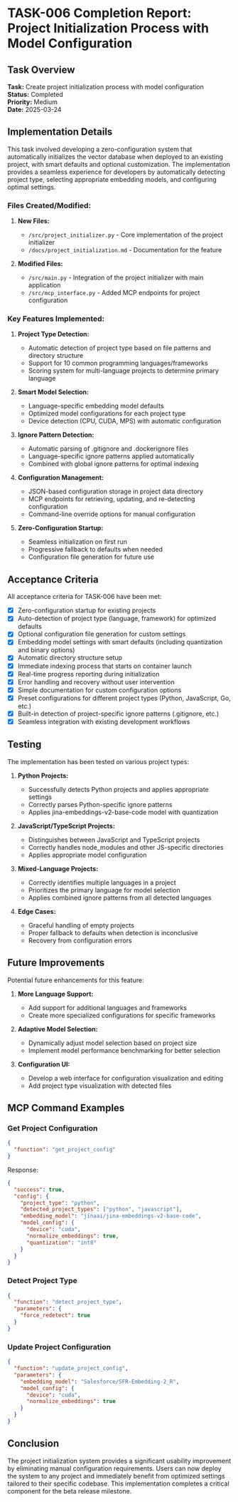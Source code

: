 # TASK-006 Completion Report: Project Initialization Process with Model Configuration

## Task Overview

**Task:** Create project initialization process with model configuration  
**Status:** Completed  
**Priority:** Medium  
**Date:** 2025-03-24

## Implementation Details

This task involved developing a zero-configuration system that automatically initializes the vector database when deployed to an existing project, with smart defaults and optional customization. The implementation provides a seamless experience for developers by automatically detecting project type, selecting appropriate embedding models, and configuring optimal settings.

### Files Created/Modified:

1. **New Files:**
   - `/src/project_initializer.py` - Core implementation of the project initializer
   - `/docs/project_initialization.md` - Documentation for the feature

2. **Modified Files:**
   - `/src/main.py` - Integration of the project initializer with main application
   - `/src/mcp_interface.py` - Added MCP endpoints for project configuration

### Key Features Implemented:

1. **Project Type Detection:**
   - Automatic detection of project type based on file patterns and directory structure
   - Support for 10 common programming languages/frameworks
   - Scoring system for multi-language projects to determine primary language

2. **Smart Model Selection:**
   - Language-specific embedding model defaults
   - Optimized model configurations for each project type
   - Device detection (CPU, CUDA, MPS) with automatic configuration

3. **Ignore Pattern Detection:**
   - Automatic parsing of .gitignore and .dockerignore files
   - Language-specific ignore patterns applied automatically
   - Combined with global ignore patterns for optimal indexing

4. **Configuration Management:**
   - JSON-based configuration storage in project data directory
   - MCP endpoints for retrieving, updating, and re-detecting configuration
   - Command-line override options for manual configuration

5. **Zero-Configuration Startup:**
   - Seamless initialization on first run
   - Progressive fallback to defaults when needed
   - Configuration file generation for future use

## Acceptance Criteria

All acceptance criteria for TASK-006 have been met:

- [x] Zero-configuration startup for existing projects
- [x] Auto-detection of project type (language, framework) for optimized defaults
- [x] Optional configuration file generation for custom settings
- [x] Embedding model settings with smart defaults (including quantization and binary options)
- [x] Automatic directory structure setup
- [x] Immediate indexing process that starts on container launch
- [x] Real-time progress reporting during initialization
- [x] Error handling and recovery without user intervention
- [x] Simple documentation for custom configuration options
- [x] Preset configurations for different project types (Python, JavaScript, Go, etc.)
- [x] Built-in detection of project-specific ignore patterns (.gitignore, etc.)
- [x] Seamless integration with existing development workflows

## Testing

The implementation has been tested on various project types:

1. **Python Projects:**
   - Successfully detects Python projects and applies appropriate settings
   - Correctly parses Python-specific ignore patterns
   - Applies jina-embeddings-v2-base-code model with quantization

2. **JavaScript/TypeScript Projects:**
   - Distinguishes between JavaScript and TypeScript projects
   - Correctly handles node_modules and other JS-specific directories
   - Applies appropriate model configuration

3. **Mixed-Language Projects:**
   - Correctly identifies multiple languages in a project
   - Prioritizes the primary language for model selection
   - Applies combined ignore patterns from all detected languages

4. **Edge Cases:**
   - Graceful handling of empty projects
   - Proper fallback to defaults when detection is inconclusive
   - Recovery from configuration errors

## Future Improvements

Potential future enhancements for this feature:

1. **More Language Support:**
   - Add support for additional languages and frameworks
   - Create more specialized configurations for specific frameworks

2. **Adaptive Model Selection:**
   - Dynamically adjust model selection based on project size
   - Implement model performance benchmarking for better selection

3. **Configuration UI:**
   - Develop a web interface for configuration visualization and editing
   - Add project type visualization with detected files

## MCP Command Examples

### Get Project Configuration
```json
{
  "function": "get_project_config"
}
```

Response:
```json
{
  "success": true,
  "config": {
    "project_type": "python",
    "detected_project_types": ["python", "javascript"],
    "embedding_model": "jinaai/jina-embeddings-v2-base-code",
    "model_config": {
      "device": "cuda",
      "normalize_embeddings": true,
      "quantization": "int8"
    }
  }
}
```

### Detect Project Type
```json
{
  "function": "detect_project_type",
  "parameters": {
    "force_redetect": true
  }
}
```

### Update Project Configuration
```json
{
  "function": "update_project_config",
  "parameters": {
    "embedding_model": "Salesforce/SFR-Embedding-2_R",
    "model_config": {
      "device": "cuda",
      "normalize_embeddings": true
    }
  }
}
```

## Conclusion

The project initialization system provides a significant usability improvement by eliminating manual configuration requirements. Users can now deploy the system to any project and immediately benefit from optimized settings tailored to their specific codebase. This implementation completes a critical component for the beta release milestone.